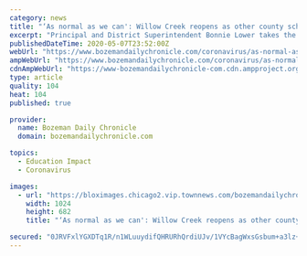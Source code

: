 ```yaml
---
category: news
title: "‘As normal as we can': Willow Creek reopens as other county schools plan to follow"
excerpt: "Principal and District Superintendent Bonnie Lower takes the temperature of a student at Willow Creek School as the school becomes one of the first in the nation to reopen its doors amid the COVID-19 pandemic Thursday,"
publishedDateTime: 2020-05-07T23:52:00Z
webUrl: "https://www.bozemandailychronicle.com/coronavirus/as-normal-as-we-can-willow-creek-reopens-as-other-county-schools-plan-to-follow/article_7ba66837-0f18-5fe7-9e64-e9d9cfe58b14.html"
ampWebUrl: "https://www.bozemandailychronicle.com/coronavirus/as-normal-as-we-can-willow-creek-reopens-as-other-county-schools-plan-to-follow/article_7ba66837-0f18-5fe7-9e64-e9d9cfe58b14.amp.html"
cdnAmpWebUrl: "https://www-bozemandailychronicle-com.cdn.ampproject.org/c/s/www.bozemandailychronicle.com/coronavirus/as-normal-as-we-can-willow-creek-reopens-as-other-county-schools-plan-to-follow/article_7ba66837-0f18-5fe7-9e64-e9d9cfe58b14.amp.html"
type: article
quality: 104
heat: 104
published: true

provider:
  name: Bozeman Daily Chronicle
  domain: bozemandailychronicle.com

topics:
  - Education Impact
  - Coronavirus

images:
  - url: "https://bloximages.chicago2.vip.townnews.com/bozemandailychronicle.com/content/tncms/assets/v3/editorial/1/c1/1c1c242a-0172-5258-9b43-eb6bbb8f4985/5eb43a2aa2c90.image.jpg?resize=1024%2C682"
    width: 1024
    height: 682
    title: "‘As normal as we can': Willow Creek reopens as other county schools plan to follow"

secured: "0JRVFxlYGXDTq1R/n1WLuuydifQHRURhQrdiUJv/1VYcBagWxsGsbum+a3lz++gzHojYSKPQSJZsmlRe/0l5H8F84x3wBOWBmzNGkCMLxoK46MJ/4drNOdpuF6Gp9H2Fvmdnw5rpjF/w6RjiHXmrNomuQKx9Jpj+OLzrtC4QKONdGP0K/yX2CBDOQyw40kSQcm2PeQBpHtgx+b10Y4csq94nJFtVlKzKQggi1YIUAHwdc0Tux9kmXm8hAA9BJtp1r2RNEtdm+gae4R4okJKIkeOiwhgtbvYeel818fCEJxw42kcD3W9h1DXqgSqAkeCs;VJzV9B/46jihoLJ0BtP8bw=="
---
```


